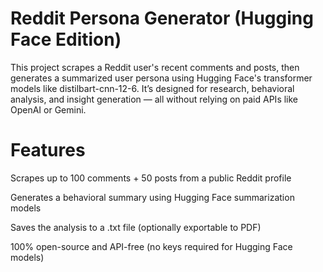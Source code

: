 # Reddit Persona Generator (Hugging Face Edition)
This project scrapes a Reddit user's recent comments and posts, then generates a summarized user persona using Hugging Face's transformer models like distilbart-cnn-12-6. It’s designed for research, behavioral analysis, and insight generation — all without relying on paid APIs like OpenAI or Gemini.

# Features
  Scrapes up to 100 comments + 50 posts from a public Reddit profile

  Generates a behavioral summary using Hugging Face summarization models

  Saves the analysis to a .txt file (optionally exportable to PDF)

  100% open-source and API-free (no keys required for Hugging Face models)

